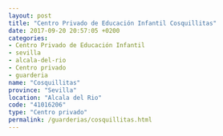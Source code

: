 ```yaml
---
layout: post
title: "Centro Privado de Educación Infantil Cosquillitas"
date: 2017-09-20 20:57:05 +0200
categories:
- Centro Privado de Educación Infantil
- sevilla
- alcala-del-rio
- Centro privado
- guarderia
name: "Cosquillitas"
province: "Sevilla"
location: "Alcala del Rio"
code: "41016206"
type: "Centro privado"
permalink: /guarderias/cosquillitas.html
---
```


